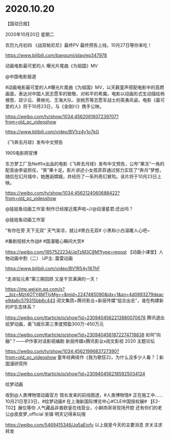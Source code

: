 # 2020.10.20

【国动日报】

2020年10月20日  星期二

农历九月初四
 《战双帕尼尼》最终PV 最终预告上线，10月27日等你来吃！

https://www.bilibili.com/bangumi/play/ep347978

 



动画电影最可爱的人 曝光片尾曲《为祖国》MV

@中国电影报道    

#动画电影最可爱的人#曝光片尾曲《为祖国》MV，以天籁童声搭配电影中的高燃画面，表达对中国人民志愿军的致敬、对和平的希冀。电影以动画形式生动描绘杨根思、邱少云、黄继光、王海大队、张桃芳等志愿军战士的英勇风姿。电影《最可爱的人》将于10月23日，与《金刚川》携手公映。

https://weibo.com/tv/show/1034:4562061607239707?from=old_pc_videoshow

https://www.bilibili.com/video/BV1rz4y1o7kG



《飞奔去月球》发布中文预告

1905电影网官博 

东方梦工厂及Netflix出品的电影《飞奔去月球》发布中文预告，公布“果冻”一角的配音由李诞担任，“笑”果十足。影片讲述小女孩菲菲通过努力实现了“奔月”梦想，随后在幻月城中，她邂逅嫦娥，并经历了一系列奇幻冒险。该片将于10月23日上映。

https://weibo.com/tv/show/1034:4562124060688422?from=old_pc_videoshow

 

@娃娃鱼动画工作室:制作已经接近尾声啦~//@动漫星君:还出吗？

@娃娃鱼动画工作室                            

“有你在旁 天下无双”
天气渐凉，就让#黑白无双# 小黑和小白温暖人心吧~

#番剧视频大作战# #国漫暖心瞬间大赏# 

https://weibo.com/1857522234/JpTzM3C8M?type=repost
【动画小课堂】人物动画中割（二） UP主: 震雷动画

https://www.bilibili.com/video/BV1R54y167hF

 
“走进铅元素”第三期回顾 又是干货满满的一天！

https://mp.weixin.qq.com/s?__biz=MzI4OTY4MTIyMg==&mid=2247485080&idx=1&sn=4d0893279deace9da6c579315bb6c443
阅文集团+腾讯影业+新丽传媒“组合出击”，谁在构建新的IP生态体系？

https://weibo.com/ttarticle/p/show?id=2309404562213880070678
腾讯退出绘梦动画，奥飞娱乐第三季度预盈300万-450万元

https://weibo.com/ttarticle/p/show?id=2309404561872274718838
如何“向融”？——IP作家对话影视编剧   新丽传媒x腾讯影业x阅文影视  2020  主题论坛

https://weibo.com/tv/show/1034:4562199683727390?from=old_pc_videoshow
童年经典续作《我为歌狂2》，为什么没多少人看？ | 新国漫研究所

https://weibo.com/ttarticle/p/show?id=2309404562185925034124

绘梦动画            

收到@人类博物馆动画官方 馆长发来的前线图透，#人类博物馆# 正在施工中……
10月21日至23日，#绘梦动画# 在上海新国际博览中心#CLE中国授权展# 【E2-T02】展位等你
人气藏品非酋欧皇在线营业，小鲜肉哥哥现场开腔
还有你们的老公@皮皮梦_official 坐镇
明天记得来玩哦

https://weibo.com/5469415346/Jq5aEiofv
以上就是今天的主要消息
求关注求转发









